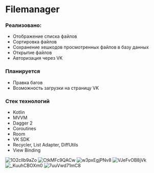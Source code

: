 # Filemanager

### Реализовано:
* Отображение списка файлов
* Сортировка файлов
* Сохранение хешкодов просмотренных файлов в базу данных
* Открытие файлов
* Авторизация через VK

### Планируется 
* Правка багов
* Возможность загрузки на страницу VK

### Стек технологий
* Kotlin
* MVVM
* Dagger 2
* Coroutines
* Room
* VK SDK
* Recycler, List Adapter, DiffUtils
* View Binding

![1O2cIlb9aZo](https://github.com/zyzzois/FilemanagerApp/assets/53741925/4ed17049-b539-43b0-8bf1-4ffc73c94cb9)
![CtkMFc9QACw](https://github.com/zyzzois/FilemanagerApp/assets/53741925/d90d0298-e209-4171-a6bd-f65e7975bb62)
![w3pxEgjPNv8](https://github.com/zyzzois/FilemanagerApp/assets/53741925/ce0c8156-a0d5-4f30-b443-a7f261a1b60f)
![VJeFvOB8jVk](https://github.com/zyzzois/FilemanagerApp/assets/53741925/709e28af-7aed-463b-a518-8dda4562d22c)
![_KuuhCBOXm0](https://github.com/zyzzois/FilemanagerApp/assets/53741925/24906f6d-8d75-4732-9ce6-ef6199013688)
![7uuVwd71mC8](https://github.com/zyzzois/FilemanagerApp/assets/53741925/fc7dfdf9-3a1f-4040-820c-ef242b9ae85e)

